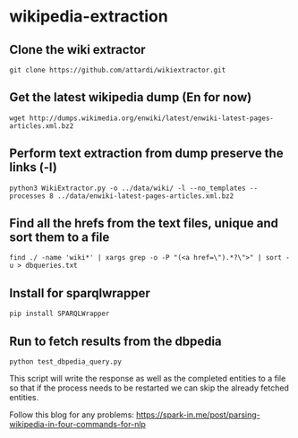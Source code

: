 # wikipedia-extraction

## Clone the wiki extractor
```
git clone https://github.com/attardi/wikiextractor.git   
```
## Get the latest wikipedia dump (En for now)
```
wget http://dumps.wikimedia.org/enwiki/latest/enwiki-latest-pages-articles.xml.bz2    
```
## Perform text extraction from dump preserve the links (-l)
```
python3 WikiExtractor.py -o ../data/wiki/ -l --no_templates --processes 8 ../data/enwiki-latest-pages-articles.xml.bz2   
```
## Find all the hrefs from the text files, unique and sort them to a file 
```
find ./ -name 'wiki*' | xargs grep -o -P "(<a href=\").*?\">" | sort -u > dbqueries.txt                                                                                                              
```
## Install for sparqlwrapper
```
pip install SPARQLWrapper
```
## Run to fetch results from the dbpedia
```
python test_dbpedia_query.py
```
This script will write the response as well as the completed entities to a file so that if the process needs to be restarted we can skip the already fetched entities.

Follow this blog for any problems:
https://spark-in.me/post/parsing-wikipedia-in-four-commands-for-nlp

